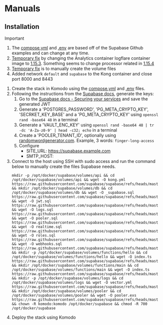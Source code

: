 # Manuals

## Installation
> [!IMPORTANT]
> 1. The [compose.yml](https://github.com/supabase/supabase/blob/master/docker/docker-compose.yml) and [.env](https://github.com/supabase/supabase/blob/master/docker/.env.example) are based off of the Supabase Github examples and can change at any time.
> 2. [Temporary fix](https://github.com/supabase/supabase/issues/39933) by changing the Analytics container logflare container image to [1.15.3](https://github.com/Logflare/logflare/releases/tag/v1.15.3). Something seems to change processor related in [1.15.4](https://github.com/Logflare/logflare/releases/tag/v1.15.4)
> 3. [Temporary fix](https://github.com/orgs/supabase/discussions/26362) is to manually create the volume files
> 4. Added network `default` and `supabase` to the Kong container and close port 8000 and 8443

1. Create the stack in Komodo using the [compose.yml](https://raw.githubusercontent.com/platnub/container-host-templates/refs/heads/main/docker/containers/supabase/compose.yml) and [.env](https://raw.githubusercontent.com/platnub/container-host-templates/refs/heads/main/docker/containers/supabase/.env) files.
2. Following the instructions from the [Supabase docs](https://supabase.com/docs/guides/self-hosting/docker#securing-your-services), generate the keys:
    1. Go to the [Supabase docs - Securing your services](https://supabase.com/docs/guides/self-hosting/docker#securing-your-services) and save the generated JWT
    2. Generate a 'POSTGRES_PASSWORD', 'PG_META_CRYPTO_KEY', 'SECRKET_KEY_BASE' and a 'PG_META_CRYPTO_KEY' using `openssl rand -base64 48` in a terminal
    3. Generate a 'VAULT_ENC_KEY' using `openssl rand -base64 48 | tr -dc 'A-Za-z0-9' | head -c32; echo` in a terminal
    4. Create a 'POOLER_TENANT_ID', optionally using [randomwordgenerator.com](https://randomwordgenerator.com/). Example, 3 words: `finger-long-access`
    5. Configure
         - SITE_URL: https://supabase.example.com
         - SMTP_HOST:
3. Connect to the host using SSH with sudo access and run the command below to manually create the files Supabase needs.
   ```
   mkdir -p /opt/docker/supabase/volumes/api && cd /opt/docker/supabase/volumes/api && wget -O kong.yml https://raw.githubusercontent.com/supabase/supabase/refs/heads/master/docker/volumes/api/kong.yml && mkdir /opt/docker/supabase/volumes/db && cd /opt/docker/supabase/volumes/db && wget -O _supabase.sql https://raw.githubusercontent.com/supabase/supabase/refs/heads/master/docker/volumes/db/_supabase.sql && wget -O jwt.sql https://raw.githubusercontent.com/supabase/supabase/refs/heads/master/docker/volumes/db/jwt.sql && wget -O logs.sql https://raw.githubusercontent.com/supabase/supabase/refs/heads/master/docker/volumes/db/logs.sql && wget -O pooler.sql https://raw.githubusercontent.com/supabase/supabase/refs/heads/master/docker/volumes/db/pooler.sql && wget -O realtime.sql https://raw.githubusercontent.com/supabase/supabase/refs/heads/master/docker/volumes/db/realtime.sql && wget -O roles.sql https://raw.githubusercontent.com/supabase/supabase/refs/heads/master/docker/volumes/db/roles.sql && wget -O webhooks.sql https://raw.githubusercontent.com/supabase/supabase/refs/heads/master/docker/volumes/db/webhooks.sql && mkdir -p /opt/docker/supabase/volumes/functions/hello && cd /opt/docker/supabase/volumes/functions/hello && wget -O index.ts https://raw.githubusercontent.com/supabase/supabase/refs/heads/master/docker/volumes/functions/hello/index.ts && mkdir /opt/docker/supabase/volumes/functions/main && cd /opt/docker/supabase/volumes/functions/main && wget -O index.ts https://raw.githubusercontent.com/supabase/supabase/refs/heads/master/docker/volumes/functions/main/index.ts && mkdir -p /opt/docker/supabase/volumes/logs && cd /opt/docker/supabase/volumes/logs && wget -O vector.yml https://raw.githubusercontent.com/supabase/supabase/refs/heads/master/docker/volumes/logs/vector.yml && mkdir /opt/docker/supabase/volumes/pooler && cd /opt/docker/supabase/volumes/pooler && wget -O pooler.exs https://raw.githubusercontent.com/supabase/supabase/refs/heads/master/docker/volumes/pooler/pooler.exs && chown -R komodo:komodo /opt/docker/supabase && chmod -R 700 /opt/docker/supabase
   ```
5. Deploy the stack using Komodo
